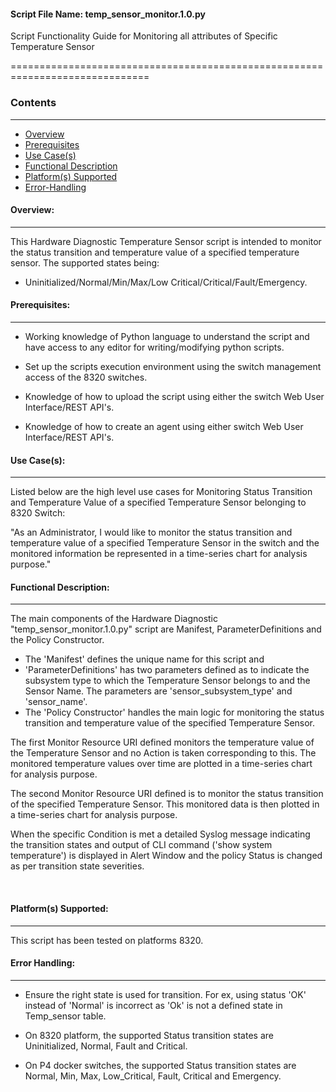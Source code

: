 #### Script File Name: temp\_sensor\_monitor.1.0.py

Script Functionality Guide for Monitoring all attributes of Specific
Temperature Sensor

==============================================================================

### Contents
------------------------------------------------------------------------------
- [Overview](#Overview)
- [Prerequisites](#Prerequisites)
- [Use Case(s)](#Use_Case)
- [Functional Description](#Functional_Description)
- [Platform(s) Supported](#Platforms_Supported)
- [Error-Handling](#Error-Handling)

<a id='Overview'></a>
#### Overview:

------------------------------------------------------------------------------

This Hardware Diagnostic Temperature Sensor script is intended to monitor the
status transition and temperature value of a specified temperature sensor. The
supported states being:

- Uninitialized/Normal/Min/Max/Low Critical/Critical/Fault/Emergency.

<a id='Prerequisites'></a>
#### Prerequisites:
------------------------------------------------------------------------------

- Working knowledge of Python language to understand the script and have 
access to any editor for writing/modifying python scripts.

- Set up the scripts execution environment using the switch management access 
of the 8320 switches.

- Knowledge of how to upload the script using either the switch Web User 
Interface/REST API's.

- Knowledge of how to create an agent using either switch Web User 
Interface/REST API's.

<a id='Use_Case'/></a>
#### Use Case(s):

------------------------------------------------------------------------------

Listed below are the high level use cases for Monitoring Status
Transition and Temperature Value of a specified Temperature Sensor
belonging to 8320 Switch:

"As an Administrator, I would like to monitor the status transition and
temperature value of a specified Temperature Sensor in the switch and
the monitored information be represented in a time-series chart for
analysis purpose."

<a id='Functional_Description'/></a>
#### Functional Description:

------------------------------------------------------------------------------

The main components of the Hardware Diagnostic "temp\_sensor\_monitor.1.0.py"
script are Manifest, ParameterDefinitions and the Policy Constructor.

- The 'Manifest' defines the unique name for this script and
- 'ParameterDefinitions' has two parameters defined as to indicate the
subsystem type to which the Temperature Sensor belongs to and the Sensor
Name. The parameters are 'sensor\_subsystem\_type' and 'sensor\_name'.
- The 'Policy Constructor' handles the main logic for monitoring the
status transition and temperature value of the specified Temperature Sensor.

The first Monitor Resource URI defined monitors the temperature value of
the Temperature Sensor and no Action is taken corresponding to this. The 
monitored temperature values over time are plotted in a time-series chart for
analysis purpose.

The second Monitor Resource URI defined is to monitor the status transition 
of the specified Temperature Sensor. This monitored data is then plotted in 
a time-series chart for analysis purpose.

When the specific Condition is met a detailed Syslog message indicating
the transition states and output of CLI command ('show system temperature') 
is displayed in Alert Window and the policy Status is changed as per 
transition state severities.

 
<a id='Platforms_Supported'/></a>
#### Platform(s) Supported:

------------------------------------------------------------------------------
This script has been tested on platforms 8320.

<a id='Error-Handling'/></a>
#### Error Handling:

------------------------------------------------------------------------------

- Ensure the right state is used for transition. For ex, using status
'OK' instead of 'Normal' is incorrect as 'Ok' is not a defined state in 
Temp\_sensor table.

- On 8320 platform, the supported Status transition states are
Uninitialized, Normal, Fault and Critical.

- On P4 docker switches, the supported Status transition states are
Normal, Min, Max, Low\_Critical, Fault, Critical and Emergency.